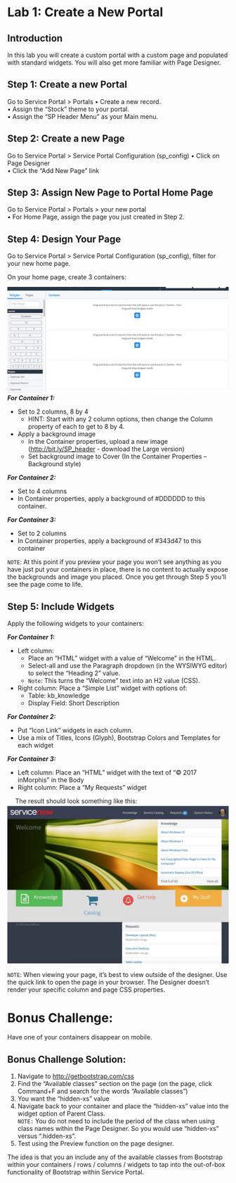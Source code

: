 # Lab 1: Create a New Portal 
## Introduction
In this lab you will create a custom portal with a custom page and populated with standard widgets. You will also get more familiar with Page Designer.

## Step 1: Create a new Portal
Go to Service Portal > Portals
•	Create a new record.<br/>
•	Assign the “Stock” theme to your portal.<br/>
•	Assign the “SP Header Menu” as your Main menu.<br/>

## Step 2: Create a new Page
Go to Service Portal > Service Portal Configuration (sp_config)
•	Click on Page Designer<br/>
•	Click the “Add New Page” link<br/>

## Step 3: Assign New Page to Portal Home Page
Go to Service Portal > Portals > your new portal<br/>
•	For Home Page, assign the page you just created in Step 2.<br/>

## Step 4: Design Your Page
Go to Service Portal > Service Portal Configuration (sp_config), filter for your new home page.

On your home page, create 3 containers:

![move to header](/assets/designer.jpg)<br/>
***For Container 1:*** 
- Set to 2 columns, 8 by 4<br/>
  -	HINT: Start with any 2 column options, then change the Column property of each to get to 8 by 4.
- Apply a background image<br/>
  -	In the Container properties, upload a new image (http://bit.ly/SP_header - download the Large version)<br/>
  -	Set background image to Cover (In the Container Properties – Background style)

***For Container 2:***
- Set to 4 columns
- In Container properties, apply a background of #DDDDDD to this container.

***For Container 3:***
- Set to 2 columns
- In Container properties, apply a background of #343d47 to this container

`NOTE`: At this point if you preview your page you won’t see anything as you have just put your containers in place, there is no content to actually expose the backgrounds and image you placed. Once you get through Step 5 you’ll see the page come to life.

## Step 5: Include Widgets
Apply the following widgets to your containers:

***For Container 1:***
- Left column:<br/>
   -	Place an “HTML” widget with a value of “Welcome” in the HTML. 
   -	Select-all and use the Paragraph dropdown (in the WYSIWYG editor) to select the “Heading 2” value. 
   -  `Note`: This turns the “Welcome” text into an H2 value (CSS).
- Right column: Place a “Simple List” widget with options of:<br/>
   -	Table: kb_knowledge
   -	Display Field: Short Description

***For Container 2:***
- Put “Icon Link” widgets in each column.
- Use a mix of Titles, Icons (Glyph), Bootstrap Colors and Templates for each widget

***For Container 3:***
- Left column: Place an “HTML” widget with the text of “© 2017 inMorphis” in the Body
- Right column: Place a “My Requests” widget

 
The result should look something like this:
![move to header](/assets/final1.jpg)<br/>

`NOTE`: When viewing your page, it’s best to view outside of the designer. Use the quick link to open the page in your browser. The Designer doesn’t render your specific column and page CSS properties.
 

# Bonus Challenge: 
Have one of your containers disappear on mobile. 

## Bonus Challenge Solution:
1.	Navigate to http://getbootstrap.com/css
2.	Find the “Available classes” section on the page (on the page, click Command+F and search for the words “Available classes”)
3.	You want the “hidden-xs” value
4.	Navigate back to your container and place the “hidden-xs” value into the widget option of Parent Class. <br/>
`NOTE:` You do not need to include the period of the class when using class names within the Page Designer. So you would use “hidden-xs” versus “.hidden-xs”.
5.	Test using the Preview function on the page designer.

The idea is that you an include any of the available classes from Bootstrap within your containers / rows / columns / widgets to tap into the out-of-box functionality of Bootstrap within Service Portal. 

